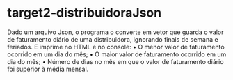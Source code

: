 # target2-distribuidoraJson

Dado um arquivo Json, o programa o converte em vetor que guarda o valor de faturamento diário de uma distribuidora, ignorando finais de semana e feriados. E imprime no HTML e no console:
• O menor valor de faturamento ocorrido em um dia do mês;
• O maior valor de faturamento ocorrido em um dia do mês;
• Número de dias no mês em que o valor de faturamento diário foi superior à média mensal.
